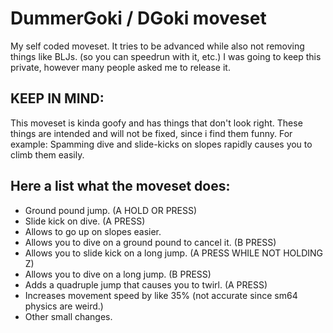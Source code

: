 # DummerGoki / DGoki moveset
My self coded moveset.
It tries to be advanced while also not removing things like BLJs. (so you can speedrun with it, etc.)
I was going to keep this private, however many people asked me to release it.

## KEEP IN MIND:
This moveset is kinda goofy and has things that don't look right.
These things are intended and will not be fixed, since i find them funny.
For example: Spamming dive and slide-kicks on slopes rapidly causes you to climb them easily.

## Here a list what the moveset does:
+ Ground pound jump. (A HOLD OR PRESS)
+ Slide kick on dive. (A PRESS)
+ Allows to go up on slopes easier.
+ Allows you to dive on a ground pound to cancel it. (B PRESS)
+ Allows you to slide kick on a long jump. (A PRESS WHILE NOT HOLDING Z)
+ Allows you to dive on a long jump. (B PRESS)
+ Adds a quadruple jump that causes you to twirl. (A PRESS)
+ Increases movement speed by like 35% (not accurate since sm64 physics are weird.)
+ Other small changes.
